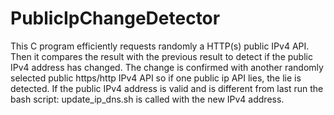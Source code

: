 # PublicIpChangeDetector
This C program efficiently requests randomly a HTTP(s) public IPv4 API. 
Then it compares the result with the previous result to detect if the public IPv4 address has changed. 
The change is confirmed with another randomly selected public https/http IPv4 API so if one public ip API lies, the lie is detected. If the public IPv4 address is valid and is different from last run the bash script: 
update_ip_dns.sh is called with the new IPv4 address.
